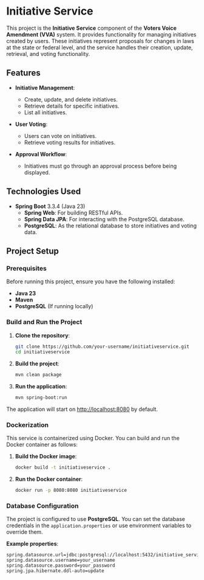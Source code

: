 # Initiative Service

This project is the **Initiative Service** component of the **Voters Voice Amendment (VVA)** system. It provides functionality for managing initiatives created by users. These initiatives represent proposals for changes in laws at the state or federal level, and the service handles their creation, update, retrieval, and voting functionality.

## Features

- **Initiative Management**:
    - Create, update, and delete initiatives.
    - Retrieve details for specific initiatives.
    - List all initiatives.

- **User Voting**:
    - Users can vote on initiatives.
    - Retrieve voting results for initiatives.

- **Approval Workflow**:
    - Initiatives must go through an approval process before being displayed.

## Technologies Used

- **Spring Boot** 3.3.4 (Java 23)
    - **Spring Web**: For building RESTful APIs.
    - **Spring Data JPA**: For interacting with the PostgreSQL database.
    - **PostgreSQL**: As the relational database to store initiatives and voting data.

## Project Setup

### Prerequisites

Before running this project, ensure you have the following installed:

- **Java 23**
- **Maven**
- **PostgreSQL** (If running locally)

### Build and Run the Project

1. **Clone the repository**:
    ```bash
    git clone https://github.com/your-username/initiativeservice.git
    cd initiativeservice
    ```

2. **Build the project**:
    ```bash
    mvn clean package
    ```

3. **Run the application**:
    ```bash
    mvn spring-boot:run
    ```

The application will start on [http://localhost:8080](http://localhost:8080) by default.

### Dockerization

This service is containerized using Docker. You can build and run the Docker container as follows:

1. **Build the Docker image**:
    ```bash
    docker build -t initiativeservice .
    ```

2. **Run the Docker container**:
    ```bash
    docker run -p 8080:8080 initiativeservice
    ```

### Database Configuration

The project is configured to use **PostgreSQL**. You can set the database credentials in the `application.properties` or use environment variables to override them.

**Example properties**:
```properties
spring.datasource.url=jdbc:postgresql://localhost:5432/initiative_service
spring.datasource.username=your_username
spring.datasource.password=your_password
spring.jpa.hibernate.ddl-auto=update
